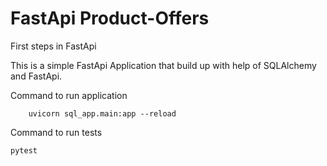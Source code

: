 # FastApi Product-Offers
 First steps in FastApi
 
 This is a simple FastApi Application that build up with help of SQLAlchemy and FastApi.
 
Command to run application
```
    uvicorn sql_app.main:app --reload
```
Command to run tests
```
pytest
```
